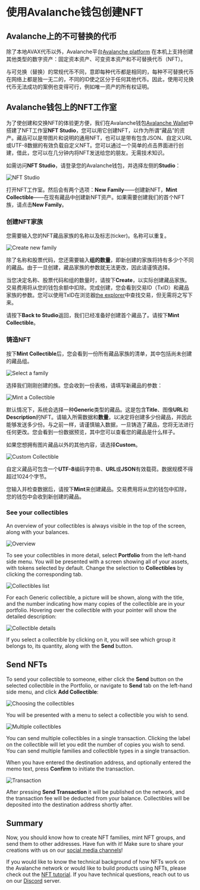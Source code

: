 # 使用Avalanche钱包创建NFT

## Avalanche上的不可替换的代币

除了本地AVAX代币以外，Avalanche平台[Avalanche platform](../platform/) 在本机上支持创建其他类型的数字资产：固定资本资产、可变资本资产和不可替换代币（NFT）。

与可兑换（替换）的常规代币不同，意即每种代币都是相同的，每种不可替换代币在网络上都是独一无二的，不同的ID使之区分于任何其他代币。因此，使用可兑换代币无法成功的案例也变得可行，例如唯一资产的所有权证明。

## Avalanche钱包上的NFT工作室

为了使创建和交换NFT的体验更方便，我们在Avalanche钱包[Avalanche Wallet](https://wallet.avax.network/)中搭建了NFT工作室**NFT Studio**，您可以用它创建NFT，以作为所谓“藏品”的资产。藏品可以是带图片和说明的通用NFT，也可以是带有包含JSON、自定义URL或UTF-8数据的有效负载自定义NFT。您可以通过一个简单的点击界面进行创建，借此，您可以在几分钟内将NFT发送给您的朋友。无需技术知识。

如需访问**NFT Studio**，请登录您的Avalanche钱包，并选择左侧的**Studio**：

![NFT Studio](../../../.gitbook/assets/nft-studio-01-select.png)

打开NFT工作室。然后会有两个选项：**New Family**——创建新NFT，**Mint Collectible**——在现有藏品中创建新NFT资产。如果需要创建我们的首个NFT族，请点击**New Family**。

### 创建NFT家族

您需要输入您的NFT藏品家族的名称以及标志\(ticker\)。名称可以重复。

![Create new family](../../../.gitbook/assets/nft-studio-02-family.png)

除了名称和股票代码，您还需要输入**组的数量**，即新创建的家族将持有多少个不同的藏品。由于一旦创建，藏品家族的参数就无法更改，因此请谨慎选择。

当您决定名称、股票代码和组的数量时，请按下**Create**，以实际创建藏品家族。交易费用将从您的钱包余额中扣除。完成创建，您会看到交易ID（TxID）和藏品家族的参数。您可以使用TxID在浏览器[the explorer](https://explorer.avax.network/)中查找交易，但无需将之写下来。

请按下**Back to Studio**返回，我们已经准备好创建首个藏品了。请按下**Mint Collectible**。

### 铸造NFT

按下**Mint Collectible**后，您会看到一份所有藏品家族的清单，其中包括尚未创建的藏品组。

![Select a family](../../../.gitbook/assets/nft-studio-03-select-family.png)

选择我们刚刚创建的族。您会收到一份表格，请填写新藏品的参数：

![Mint a Collectible](../../../.gitbook/assets/nft-studio-04-mint.png)

默认情况下，系统会选择一种**Generic**类型的藏品。这是包含**Title**、图像**URL**和**Description**的NFT。请输入所需数据和**数量**，以决定将创建多少份藏品，并因此能够发送多少份。与之前一样，请谨慎输入数据，一旦铸造了藏品，您将无法进行任何更改。您会看到一份数据预览，其中您可以查看您的藏品是什么样子。

如果您想拥有图片藏品以外的其他内容，请选择**Custom**。

![Custom Collectible](../../../.gitbook/assets/nft-studio-05-custom.png)

自定义藏品可包含一个**UTF-8**编码字符串、**URL**或**JSON**有效载荷。数据规模不得超过1024个字节。

您输入并检查数据后，请按下**Mint**来创建藏品。交易费用将从您的钱包中扣除，您的钱包中会收到新创建的藏品。

### See your collectibles

An overview of your collectibles is always visible in the top of the screen, along with your balances.

![Overview](../../../.gitbook/assets/nft-studio-06-overview.png)

To see your collectibles in more detail, select **Portfolio** from the left-hand side menu. You will be presented with a screen showing all of your assets, with tokens selected by default. Change the selection to **Collectibles** by clicking the corresponding tab.

![Collectibles list](../../../.gitbook/assets/nft-studio-07-collectibles.png)

For each Generic collectible, a picture will be shown, along with the title, and the number indicating how many copies of the collectible are in your portfolio. Hovering over the collectible with your pointer will show the detailed description:

![Collectible details](../../../.gitbook/assets/nft-studio-08-detail.png)

If you select a collectible by clicking on it, you will see which group it belongs to, its quantity, along with the **Send** button.

## Send NFTs

To send your collectible to someone, either click the **Send** button on the selected collectible in the Portfolio, or navigate to **Send** tab on the left-hand side menu, and click **Add Collectible**:

![Choosing the collectibles](../../../.gitbook/assets/nft-studio-09-send.png)

You will be presented with a menu to select a collectible you wish to send.

![Multiple collectibles](../../../.gitbook/assets/nft-studio-10-multiple.png)

You can send multiple collectibles in a single transaction. Clicking the label on the collectible will let you edit the number of copies you wish to send. You can send multiple families and collectible types in a single transaction.

When you have entered the destination address, and optionally entered the memo text, press **Confirm** to initiate the transaction.

![Transaction](../../../.gitbook/assets/nft-studio-11-send-transaction.png)

After pressing **Send Transaction** it will be published on the network, and the transaction fee will be deducted from your balance. Collectibles will be deposited into the destination address shortly after.

## Summary

Now, you should know how to create NFT families, mint NFT groups, and send them to other addresses. Have fun with it! Make sure to share your creations with us on our [social media channels](https://www.avalabs.org/social)!

If you would like to know the technical background of how NFTs work on the Avalanche network or would like to build products using NFTs, please check out the [NFT tutorial](creating-a-nft-part-1.md). If you have technical questions, reach out to us on our [Discord](https://chat.avalabs.org/) server.

<!--stackedit_data:
eyJoaXN0b3J5IjpbLTM0NTUxMTA5NywtNDQyNDk3MzA4LDE4Nj
U1NDAzMjcsLTE2MjU5NTYyNDMsLTgzNTkyNDMyNiwxNjc4MjE3
NjE3XX0=
-->